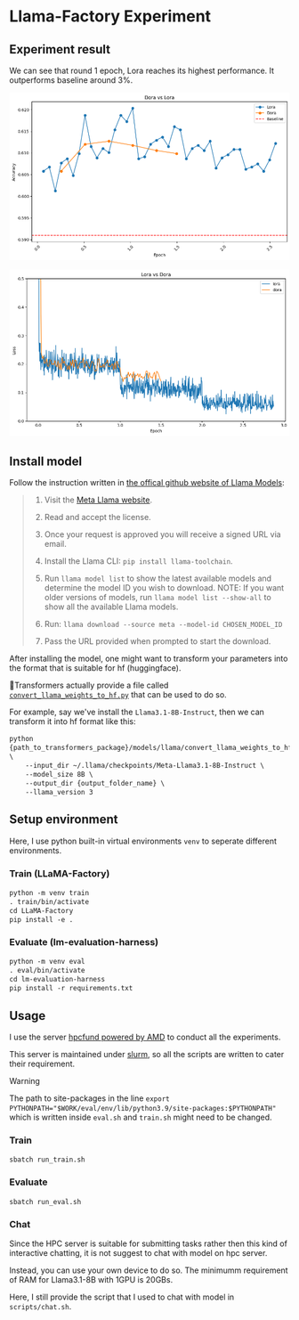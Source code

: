 # Llama-Factory Experiment

## Experiment result

We can see that round 1 epoch, Lora reaches its highest performance. It outperforms baseline around 3%.

![](./imgs/acc_lora_vs_dora.png)

![](./imgs/loss_lora_vs_dora.png)

## Install model
Follow the instruction written in [the offical github website of Llama Models](https://github.com/meta-llama/llama-models?tab=readme-ov-file#download):

> 1. Visit the [Meta Llama website](https://llama.meta.com/llama-downloads/).
> 
> 2. Read and accept the license.
> 
> 3. Once your request is approved you will receive a signed URL via email.
> 
> 4. Install the Llama CLI: `pip install llama-toolchain`.
>
> 5. Run `llama model list` to show the latest available models and determine the model ID you wish to download. NOTE: If you want older versions of models, run `llama model list --show-all` to show all the available Llama models.
>
> 6. Run: `llama download --source meta --model-id CHOSEN_MODEL_ID`
>
> 7. Pass the URL provided when prompted to start the download.

After installing the model, one might want to transform your parameters into the format that is suitable for hf (huggingface).

🤗Transformers actually provide a file called [`convert_llama_weights_to_hf.py`](https://github.com/huggingface/transformers/blob/main/src/transformers/models/llama/convert_llama_weights_to_hf.py) that can be used to do so.

For example, say we've install the `Llama3.1-8B-Instruct`, then we can transform it into hf format like this:
```
python {path_to_transformers_package}/models/llama/convert_llama_weights_to_hf.py \
    --input_dir ~/.llama/checkpoints/Meta-Llama3.1-8B-Instruct \
    --model_size 8B \
    --output_dir {output_folder_name} \
    --llama_version 3
```

## Setup environment
Here, I use python built-in virtual environments `venv` to seperate different environments.

### Train (LLaMA-Factory)
```
python -m venv train
. train/bin/activate
cd LLaMA-Factory
pip install -e .
```

### Evaluate (lm-evaluation-harness)
```
python -m venv eval
. eval/bin/activate
cd lm-evaluation-harness
pip install -r requirements.txt
```


## Usage
I use the server [hpcfund powered by AMD](https://www.amd.com/en/corporate/hpc-fund.html) to conduct all the experiments.

This server is maintained under [slurm](https://slurm.schedmd.com/documentation.html), so all the scripts are written to cater their requirement.

> [!WARNING]
> The path to site-packages in the line `export PYTHONPATH="$WORK/eval/env/lib/python3.9/site-packages:$PYTHONPATH"` which is written inside `eval.sh` and `train.sh` might need to be changed.

### Train
```
sbatch run_train.sh
```
### Evaluate
```
sbatch run_eval.sh
```
### Chat

Since the HPC server is suitable for submitting tasks rather then this kind of interactive chatting, 
it is not suggest to chat with model on hpc server.

Instead, you can use your own device to do so. The minimumm requirement of RAM for Llama3.1-8B with 1GPU is 20GBs.

Here, I still provide the script that I used to chat with model in `scripts/chat.sh`.